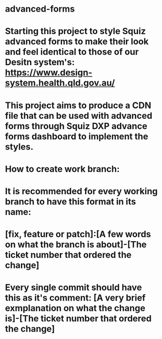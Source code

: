 # advanced-forms
# Starting this project to style Squiz advanced forms to make their look and feel identical to those of our Desitn system's: https://www.design-system.health.qld.gov.au/
# This project aims to produce a CDN file that can be used with advanced forms through Squiz DXP advance forms dashboard to implement the styles. 


# How to create work branch: 
# It is recommended for every working branch to have this format in its name: 
# [fix, feature or patch]:[A few words on what the branch is about]-[The ticket number that ordered the change]
# Every single commit should have this as it's comment: [A very brief exmplanation on what the change is]-[The ticket number that ordered the change]
